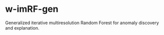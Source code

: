 # w-imRF-gen
 Generalized iterative multiresolution Random Forest for anomaly discovery and explanation.
